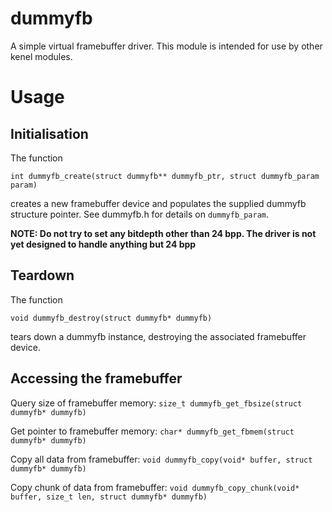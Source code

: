 dummyfb
=======

A simple virtual framebuffer driver. This module is intended for use by other kenel modules.

# Usage

## Initialisation

The function

```int dummyfb_create(struct dummyfb** dummyfb_ptr, struct dummyfb_param param)```

creates a new framebuffer device and populates the supplied dummyfb structure pointer. See dummyfb.h for details on ```dummyfb_param```.


**NOTE: Do not try to set any bitdepth other than 24 bpp. The driver is not yet designed to handle anything but 24 bpp**

## Teardown

The function

```void dummyfb_destroy(struct dummyfb* dummyfb)```

tears down a dummyfb instance, destroying the associated framebuffer device.

## Accessing the framebuffer

Query size of framebuffer memory:
```size_t dummyfb_get_fbsize(struct dummyfb* dummyfb)```

Get pointer to framebuffer memory:
```char* dummyfb_get_fbmem(struct dummyfb* dummyfb)```

Copy all data from framebuffer:
```void dummyfb_copy(void* buffer, struct dummyfb* dummyfb)```

Copy chunk of data from framebuffer:
```void dummyfb_copy_chunk(void* buffer, size_t len, struct dummyfb* dummyfb)```
